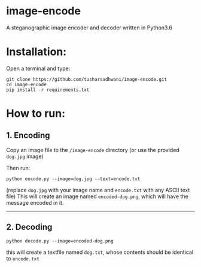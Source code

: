 # image-encode
A steganographic image encoder and decoder written in Python3.6

# Installation:
Open a terminal and type:

    git clone https://github.com/tusharsadhwani/image-encode.git
    cd image-encode
    pip install -r requirements.txt

# How to run:

## 1. Encoding 
Copy an image file to the `/image-encode` directory (or use the provided `dog.jpg` image)

Then run:

    python encode.py --image=dog.jpg --text=encode.txt
    
(replace `dog.jpg` with your image name and `encode.txt` with any ASCII text file)
This will create an image named `encoded-dog.png`, which will have the message encoded in it.

---

## 2. Decoding 

    python decode.py --image=encoded-dog.png
 
 this will create a textfile named `dog.txt`, whose contents should be identical to `encode.txt`
 

